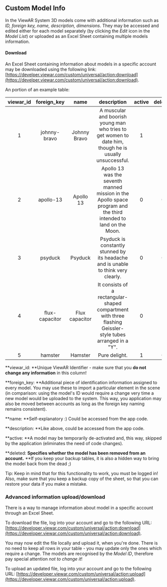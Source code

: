 ## Custom Model Info

In the ViewAR System 3D models come with additional information such as _ID, foreign key, name, description, dimensions_. They may be accessed and edited either for each model separately \(by clicking the _Edit_ icon in the _Model List_\) or uploaded as an Excel Sheet containing multiple models information. 
 
#### Download

An Excel Sheet containing information about models in a specific account may be downloaded using the following link: [https://develper.viewar.com/custom/universal/action:download](https://develper.viewar.com/custom/universal/action:download).

An portion of an example table:

| viewar\_id | foreign\_key | name | description | active | deleted |
| :---: | :---: | :---: | :---: | :---: | :---: |
| 1 | johnny-bravo | Johnny Bravo | A muscular and boorish young man who tries to get women to date him, though he is usually unsuccessful. | 1 | 1 |
| 2 | apollo-13 | Apollo 13 | Apollo 13 was the seventh manned mission in the Apollo space program and the third intended to land on the Moon. | 0 | 0 |
| 3 | psyduck | Psyduck | Psyduck is constantly stunned by its headache and is unable to think very clearly. | 0 | 0 |
| 4 | flux-capacitor | Flux capacitor | It consists of a rectangular-shaped compartment with three flashing Geissler-style tubes arranged in a "Y". | 0 | 1 |
| 5 | hamster | Hamster | Pure delight. | 1 | 0 |

**viewar\_id: **Unique ViewAR Identifier - make sure that you **do not change any information** in this column!

**foreign\_key: **Additional piece of identification information assigned to every model. You may use these to import a particular element in the scene \(in comparison: using the model's ID would require a change very time a new model would be uploaded to the system. This way, you application may also be moved between accounts as long as the foreign key naming remains consistent\).

**name: **Self-explanatory :\) Could be accessed from the app code.

**description: **Like above, could be accessed from the app code.

**active: **A model may be temporarily de-activated and, this way, skipped by the application \(eliminates the need of code changes\).

**deleted: **Specifies whether the model has been removed from an account.** **If you keep your backup tables, it is also a hidden way to bring the model back from the dead ;\)

Tip: Keep in mind that for this functionality to work, you must be logged in! Also, make sure that you keep a backup copy of the sheet, so that you can restore your data if you make a mistake.

### Advanced information upload/download

There is a way to manage information about model in a specific account through an Excel Sheet.

To download the file, log into your account and go to the following URL: [https://developer.viewar.com/custom/universal/action:download](https://developer.viewar.com/custom/universal/action:download).

You may now edit the file locally and upload it, when you're done. There is no need to keep all rows in your table - you may update only the ones which require a change. The models are recognised by the *_Model ID_*, therefore pay special attention *not to change it*!

To upload an updated file, log into your account and go to the following URL: [https://developer.viewar.com/custom/universal/action:upload](https://developer.viewar.com/custom/universal/action:upload).

